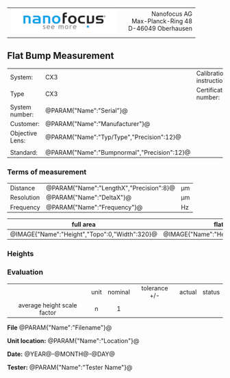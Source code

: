 <!--   EvalAlgoName=FlatBumpNormalV02 -->
||||
|:-|:-:|-:|
|![](logo.png)| | Nanofocus AG <br> Max-Planck-Ring 48  <br>  D-46049 Oberhausen|
||| 


## Flat Bump Measurement 

 |||||
|-|-|-|-|
|System: |  CX3 |Calibration instruction:|  |
|Type|   CX3 | Certificate number: |@PARAM{"Name":"Serial"}@-@YEAR@@MONTH@@DAY@|
|System number:| @PARAM{"Name":"Serial"}@|||
|Customer:| @PARAM{"Name":"Manufacturer"}@|||
|Objective Lens: | @PARAM{"Name":"Typ/Type","Precision":12}@ |||
| |  |||
|Standard: |@PARAM{"Name":"Bumpnormal","Precision":12}@|||

### Terms of measurement 

||||
|-|-|-|
|Distance|@PARAM{"Name":"LengthX","Precision":8}@|  µm|
|Resolution|@PARAM{"Name":"DeltaX"}@ |µm|
|Frequency| @PARAM{"Name":"Frequency"}@ |Hz|
 
 
 
|full area| flat bumps gold|
|-|-|
|@IMAGE{"Name":"Height","Topo":0,"Width":320}@|@IMAGE{"Name":"Height","Topo":1,"Width":320}@|

### Heights


<div id="tableHeights">  </div>

 
 
### Evaluation

 

|||||||
|:-:|:-:|:-:|:-:|:-:|:-:|
| |unit  |nominal   | tolerance  +/- | actual  | status|
|average height scale factor | n | 1 |<span id="tolerance" > </span> | <span id="averageScaleFactor"></span> | <span id="status"> </span>|
 
 
<div id="btn1">  </div>

 
 __File__ @PARAM{"Name":"Filename"}@ 

__Unit location:__ @PARAM{"Name":"Location"}@

__Date:__ @YEAR@-@MONTH@-@DAY@ 

__Tester:__ @PARAM{"Name":"Tester Name"}@

 
 
 


<script src="../../SystemAcceptance.js"> </script>
<script>

var PARAM0 = @PJSON{"Set":0}@;
var STANDARD = @PJSON{"Set":1}@;
var h = PARAM0["3) heights"].value;

var tol = @PARAM{"Name":"HeightScaleFactorTolerance"}@;


 
let tableHeights = document.createElement("table");
var row = null;
var head = tableHeights.insertRow();
head.insertCell().textContent = "";
head.insertCell().textContent = "";


row = tableHeights.insertRow(); 
row.insertCell().textContent = "";

var NX = 3;
var NY =5;
var  SKEY = "HX0";


var averageScaleFactor=0;
 
for(i =0;i<NX;i++)
{ 
     row.insertCell().textContent =  ("X0" +(i+1));
}

for(j=0;j<NY; j++)
{ 
  row = tableHeights.insertRow(); 
  row.insertCell().textContent = ("Y"+(j!=NY-1?"0":"")  +(j+1+NY));
 
 for(i =0;i<NX;i++)
 { 
 
   SKEY= "HX0"+ (i+1)+"Y0" +(j+1+NY);
   if(j==NY-1) SKEY= "HX0"+ (i+1)+"Y" +(j+1+NY);
   
   var scaleFactor = (   STANDARD[SKEY].value /  h[i+j*NX] );
   
   row.insertCell().textContent =  h[i+j*NX].toFixed( 3 ) + "   (" + scaleFactor.toFixed(3) + ")";

  averageScaleFactor +=scaleFactor;
 }

}
 
 averageScaleFactor /= NX*NY;
 
document.getElementById("averageScaleFactor").innerText = averageScaleFactor.toFixed(5);
document.getElementById("status").innerText =  "not OK";

 
 
 // Adding the entire table to the   tag
document.getElementById("tableHeights").appendChild(tableHeights);


document.getElementById("tolerance").innerText = tol;
 


if(averageScaleFactor <(1.0+tol) && averageScaleFactor > (1.0-tol)) 
{
   document.getElementById("status").innerText =  "OK";
   
}
var h =   cxBound.setHeightScaleFactor(document.title,averageScaleFactor,tol);

//document.getElementById("btn1").appendChild(btn);


 </script>
 